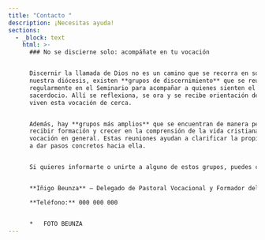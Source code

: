 ```yaml
---
title: "Contacto "
description: ¡Necesitas ayuda!
sections:
  - _block: text
    html: >-
      ### No se discierne solo: acompáñate en tu vocación


      Discernir la llamada de Dios no es un camino que se recorra en soledad. En
      nuestra diócesis, existen **grupos de discernimiento** que se reúnen
      regularmente en el Seminario para acompañar a quienes sienten el llamado al
      sacerdocio. Allí se reflexiona, se ora y se recibe orientación de quienes ya
      viven esta vocación de cerca.


      Además, hay **grupos más amplios** que se encuentran de manera periódica para
      recibir formación y crecer en la comprensión de la vida cristiana y la
      vocación en general. Estas reuniones ayudan a clarificar la propia vocación y
      a dar pasos concretos hacia ella.


      Si quieres informarte o unirte a alguno de estos grupos, puedes contactar con:


      **Iñigo Beunza** – Delegado de Pastoral Vocacional y Formador del Seminario  

      **Teléfono:** 000 000 000


      *   FOTO BEUNZA
---
```

